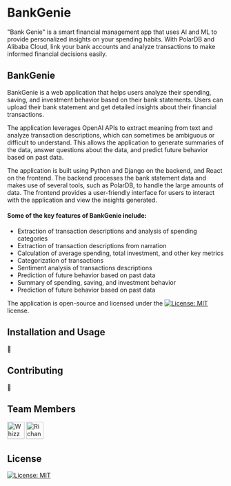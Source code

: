 # BankGenie
"Bank Genie" is a smart financial management app that uses AI and ML to provide personalized insights on your spending habits. With PolarDB and Alibaba Cloud, link your bank accounts and analyze transactions to make informed financial decisions easily.

## BankGenie

BankGenie is a web application that helps users analyze their spending, saving, and investment behavior based on their bank statements. Users can upload their bank statement and get detailed insights about their financial transactions.

The application leverages OpenAI APIs to extract meaning from text and analyze transaction descriptions, which can sometimes be ambiguous or difficult to understand. This allows the application to generate summaries of the data, answer questions about the data, and predict future behavior based on past data.

The application is built using Python and Django on the backend, and React on the frontend. The backend processes the bank statement data and makes use of several tools, such as PolarDB, to handle the large amounts of data. The frontend provides a user-friendly interface for users to interact with the application and view the insights generated.

#### Some of the key features of BankGenie include:

-   Extraction of transaction descriptions and analysis of spending categories
-   Extraction of transaction descriptions from narration
-   Calculation of average spending, total investment, and other key metrics
-   Categorization of transactions
-   Sentiment analysis of transactions descriptions
-   Prediction of future behavior based on past data
-   Summary of spending, saving, and investment behavior
-   Prediction of future behavior based on past data

The application is open-source and licensed under the [![License: MIT](https://img.shields.io/badge/License-MIT-yellow.svg)](https://opensource.org/licenses/MIT) license.

## Installation and Usage

🥱

## Contributing
🥱

## Team Members
[<img alt="Whizz" width="40px" src="https://avatars.githubusercontent.com/u/82313929?v=4" />](https://media.giphy.com/media/ICOgUNjpvO0PC/giphy.gif) 
[<img alt="Richansh Gour" width="40px" src="https://avatars.githubusercontent.com/u/82725802?v=4" />](https://github.com/Richaansh-bot) 

## License
[![License: MIT](https://img.shields.io/badge/License-MIT-yellow.svg)](https://opensource.org/licenses/MIT)
